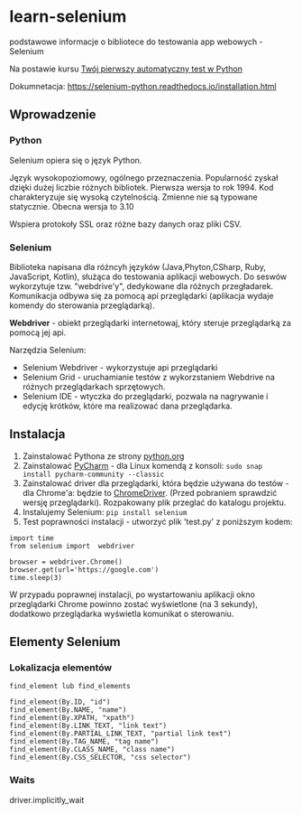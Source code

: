 # learn-selenium

podstawowe informacje o bibliotece do testowania app webowych - Selenium

Na postawie kursu [Twój pierwszy automatyczny test w Python](https://videopoint.pl/kurs/selenium-kurs-video-twoj-pierwszy-automatyczny-test-w-python-tomasz-kaniecki,vteaue.htm)

Dokumnetacja: https://selenium-python.readthedocs.io/installation.html

## Wprowadzenie

### Python

Selenium opiera się o język Python.

Język wysokopoziomowy, ogólnego przeznaczenia. Popularność zyskał dzięki dużej liczbie różnych bibliotek.
Pierwsza wersja to rok 1994.
Kod charakteryzuje się wysoką czytelnością. Zmienne nie są typowane statycznie.
Obecna wersja to 3.10

Wspiera protokoły SSL oraz różne bazy danych oraz pliki CSV.

### Selenium

Biblioteka napisana dla różncyh języków (Java,Phyton,CSharp, Ruby, JavaScript, Kotlin), służąca do testowania aplikacji webowych. Do seswów wykorzytuje tzw. "webdrive'y", dedykowane dla różnych przegładarek. Komunikacja odbywa się za pomocą api przeglądarki (aplikacja wydaje komendy do sterowania przeglądarką).

**Webdriver** - obiekt przeglądarki internetowaj, który steruje przeglądarką za pomocą jej api.

Narzędzia Selenium:

-   Selenium Webdriver - wykorzystuje api przeglądarki
-   Selenium Grid - uruchamianie testów z wykorzstaniem Webdrive na różnych przeglądarkach sprzętowych.
-   Selenium IDE - wtyczka do przeglądarki, pozwala na nagrywanie i edycję krótków, które ma realizować dana przeglądarka.

## Instalacja

1. Zainstalować Pythona ze strony [python.org](https://www.python.org)
2. Zainstalować [PyCharm](https://www.jetbrains.com/pycharm) - dla Linux komendą z konsoli:
   `sudo snap install pycharm-community --classic`
3. Zainstalować driver dla przeglądarki, która będzie używana do testów - dla Chrome'a: będzie to [ChromeDriver](https://chromedriver.chromium.org). (Przed pobraniem sprawdzić wersję przeglądarki). Rozpakowany plik przeglać do katalogu projektu.
4. Instalujemy Selenium: `pip install selenium`
5. Test poprawności instalacji - utworzyć plik 'test.py' z poniższym kodem:

```
import time
from selenium import  webdriver

browser = webdriver.Chrome()
browser.get(url='https://google.com')
time.sleep(3)
```

W przypadu poprawnej instalacji, po wystartowaniu aplikacji okno przeglądarki Chrome powinno zostać wyświetlone (na 3 sekundy), dodatkowo przeglądarka wyświetla komunikat o sterowaniu.

## Elementy Selenium

### Lokalizacja elementów

```
find_element lub find_elements

find_element(By.ID, "id")
find_element(By.NAME, "name")
find_element(By.XPATH, "xpath")
find_element(By.LINK_TEXT, "link text")
find_element(By.PARTIAL_LINK_TEXT, "partial link text")
find_element(By.TAG_NAME, "tag name")
find_element(By.CLASS_NAME, "class name")
find_element(By.CSS_SELECTOR, "css selector")
```

### Waits

driver.implicitly_wait
